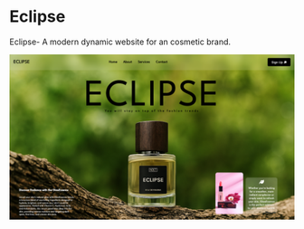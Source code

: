 # Eclipse
Eclipse- A modern dynamic website for an cosmetic brand.


![image info](https://github.com/codewithSAUMADIP/Eclipse/blob/7a4995f180b4c7c3c4b43c52eb45ebd0b355ddc3/Landing%20Page%20-%20Avast%20Secure%20Browser%2001-04-2025%2015_13_35.png)
